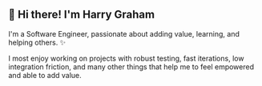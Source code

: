 ## 👋 Hi there! I'm Harry Graham

I'm a Software Engineer, passionate about adding value, learning, and helping others. ✨

I most enjoy working on projects with robust testing, fast iterations, low integration friction, and many other things that help me to feel empowered and able to add value.
